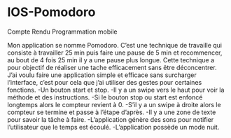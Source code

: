 # IOS-Pomodoro


Compte Rendu Programmation mobile

Mon application se nomme Pomodoro. C’est une technique de travaille qui consiste à travailler 25 min puis faire une pause de 5 min et recommencer, au bout de 4 fois 25 min il y a une pause plus longue. Cette technique a pour objectif de réaliser une tache efficacement sans être déconcentrer.
J’ai voulu faire une application simple et efficace sans surcharger l’interface, c’est pour cela que j’ai utiliser des gestes pour certaines fonctions.
-Un bouton start et stop.
-Il y a un swipe vers le haut pour voir la méthode et des instructions.
-Si le bouton stop ou start est enfoncé longtemps alors le compteur revient à 0.
-S’il y a un swipe à droite alors le compteur se termine et passe à l’étape d’après.
-Il y a une zone de texte pour savoir la tâche à faire.
-L’application génère des sons pour notifier l’utilisateur que le temps est écoulé.
-L’application possède un mode nuit.
